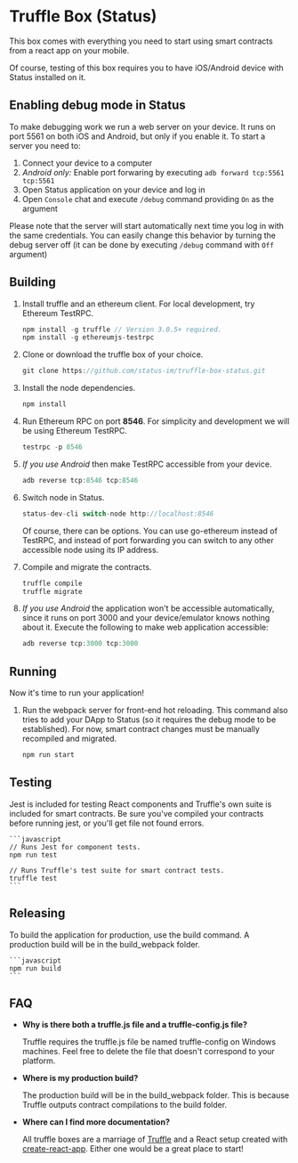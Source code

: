 # Truffle Box (Status)

This box comes with everything you need to start using smart contracts from a react app on your mobile.

Of course, testing of this box requires you to have iOS/Android device with Status installed on it.


## Enabling debug mode in Status

To make debugging work we run a web server on your device. It runs on port 5561 on both iOS and Android, but only if you enable it.
To start a server you need to: 

1. Connect your device to a computer
2. *Android only:* Enable port forwaring by executing `adb forward tcp:5561 tcp:5561`
3. Open Status application on your device and log in
4. Open `Console` chat and execute `/debug` command providing `On` as the argument

Please note that the server will start automatically next time you log in with the same credentials. You can easily change this behavior by turning the debug server off (it can be done by executing `/debug` command with `Off` argument)


## Building

1. Install truffle and an ethereum client. For local development, try Ethereum TestRPC.
    ```javascript
    npm install -g truffle // Version 3.0.5+ required.
    npm install -g ethereumjs-testrpc
    ```

2. Clone or download the truffle box of your choice.
    ```javascript
    git clone https://github.com/status-im/truffle-box-status.git
    ```

3. Install the node dependencies.
    ```javascript
    npm install
    ```
4. Run Ethereum RPC on port **8546**. For simplicity and development we will be using Ethereum TestRPC.
    ```javascript
    testrpc -p 8546
    ```
   
5. *If you use Android* then make TestRPC accessible from your device.
    ```javascript
    adb reverse tcp:8546 tcp:8546
    ```
    
6. Switch node in Status.
    ```javascript
    status-dev-cli switch-node http://localhost:8546
    ```
    
   Of course, there can be options. You can use go-ethereum instead of TestRPC, and instead of port forwarding you can switch to any other accessible node using its IP address.

7. Compile and migrate the contracts.
    ```javascript
    truffle compile
    truffle migrate
    ```
    
8. *If you use Android* the application won't be accessible automatically, since it runs on port 3000 and your 
   device/emulator knows nothing about it. Execute the following to make web application accessible:
    ```javascript
    adb reverse tcp:3000 tcp:3000
    ```
    
## Running

Now it's time to run your application!

1. Run the webpack server for front-end hot reloading. This command also tries to add your DApp to Status (so it requires the debug mode to be established). For now, smart contract changes must be manually recompiled and migrated. 
    ```javascript
    npm run start
    ```

## Testing

Jest is included for testing React components and Truffle's own suite is included for smart contracts. Be sure you've compiled your contracts before running jest, or you'll get file not found errors.

    ```javascript
    // Runs Jest for component tests.
    npm run test

    // Runs Truffle's test suite for smart contract tests.
    truffle test
    ```
    
## Releasing

To build the application for production, use the build command. A production build will be in the build_webpack folder.

    ```javascript
    npm run build
    ```

## FAQ

* __Why is there both a truffle.js file and a truffle-config.js file?__

    Truffle requires the truffle.js file be named truffle-config on Windows machines. Feel free to delete the file that doesn't correspond to your platform.

* __Where is my production build?__

    The production build will be in the build_webpack folder. This is because Truffle outputs contract compilations to the build folder.

* __Where can I find more documentation?__

    All truffle boxes are a marriage of [Truffle](http://truffleframework.com/) and a React setup created with [create-react-app](https://github.com/facebookincubator/create-react-app/blob/master/packages/react-scripts/template/README.md). Either one would be a great place to start!
